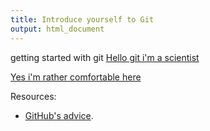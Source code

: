 ```yaml
---
title: Introduce yourself to Git
output: html_document
---
```


getting started with git
[Hello git i'm a scientist](01_git_introduce.md)

[Yes i'm rather comfortable here](01_git_cache.md)

Resources:

* [GitHub's advice](https://help.github.com/articles/set-up-git).